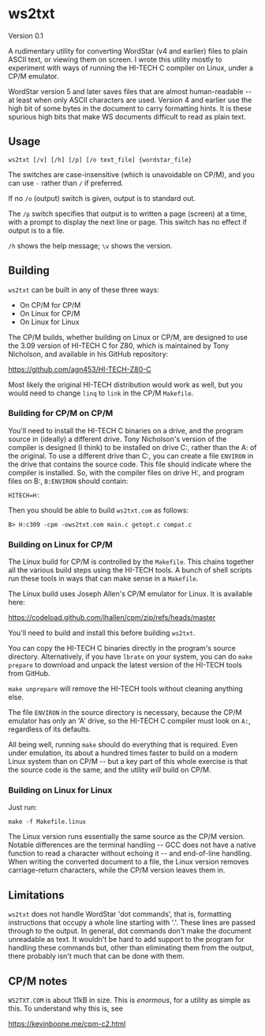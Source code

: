 # ws2txt

Version 0.1

A rudimentary utility for converting WordStar (v4 and earlier) files to plain
ASCII text, or viewing them on screen. I wrote this utility mostly to
experiment with ways of running the HI-TECH C compiler on Linux, under a CP/M
emulator.

WordStar version 5 and later saves files that are almost human-readable --
at least when only ASCII characters are used. Version 4 and earlier
use the high bit of some bytes in the document to carry formatting
hints. It is these spurious high bits that make WS documents difficult
to read as plain text.

## Usage

    ws2txt [/v] [/h] [/p] [/o text_file] {wordstar_file}

The switches are case-insensitive (which is unavoidable on CP/M), and
you can use `-` rather than `/` if preferred. 

If no `/o` (output) switch is given, output is to standard out. 

The `/p` switch specifies that output
is to written a page (screen) at a time, with a prompt to display
the next line or page. This switch has no effect if output is to a
file.

`/h` shows the help message; `\v` shows the version. 

## Building

`ws2txt` can be built in any of these three ways:

- On CP/M for CP/M
- On Linux for CP/M
- On Linux for Linux

The CP/M builds, whether building on Linux or CP/M, are designed to 
use the 3.09 version of HI-TECH C for Z80, which is maintained by
Tony Nicholson, and available in his GitHub repository:

https://github.com/agn453/HI-TECH-Z80-C

Most likely the original HI-TECH distribution would work as well, but
you would need to change `linq` to `link` in the CP/M `Makefile`.

### Building for CP/M on CP/M

You'll need to install the HI-TECH C binaries on a drive, and the
program source in (ideally) a different drive. Tony Nicholson's
version of the compiler is designed (I think) to be installed on 
drive C:, rather than the A: of the original. To use a different
drive than C:, you can create a file `ENVIRON` in the drive
that contains the source code. This file should indicate where the
compiler is installed. So, with the compiler files on drive H:, and
program files on B:, `B:ENVIRON` should contain: 

    HITECH=H:

Then you should be able to build `ws2txt.com` as follows:

    B> H:c309 -cpm -ows2txt.com main.c getopt.c compat.c

### Building on Linux for CP/M

The Linux build for CP/M is controlled by the `Makefile`. This
chains together all the various build steps using the HI-TECH
tools. A bunch of shell scripts run these tools in ways that can make
sense in a `Makefile`.

The Linux build uses Joseph Allen's CP/M emulator for Linux. It is
available here:

https://codeload.github.com/jhallen/cpm/zip/refs/heads/master 

You'll need to build and install this before building `ws2txt`.

You can copy  the HI-TECH C binaries directly in the program's source
directory. Alternatively, if you have `lbrate` on your system, you
can do `make prepare` to download and unpack the latest version
of the HI-TECH tools from GitHub.  

`make unprepare` will remove the HI-TECH tools without cleaning
anything else.

The file `ENVIRON` in the source directory is necessary, because
the CP/M emulator has only an 'A' drive, so the HI-TECH C compiler
must look on `A:`, regardless of its defaults.

All being well, running `make` should do everything that is required.
Even under emulation, its about a hundred times faster to build on
a modern Linux system than on CP/M -- but a key part of this whole
exercise is that the source code is the same, and the utility 
_will_ build on CP/M.

### Building on Linux for Linux

Just run:

    make -f Makefile.linux

The Linux version runs essentially the same source as the CP/M version.
Notable differences are the terminal handling -- GCC does not have a
native function to read a character without echoing it -- and
end-of-line handling. When writing the converted document to a file,
the Linux version removes carriage-return characters, while the
CP/M version leaves them in. 

## Limitations

`ws2txt` does not handle WordStar 'dot commands', that is, formatting
instructions that occupy a whole line starting with '.'. 
These lines are passed through to the output. In general, dot 
commands don't make the document unreadable as text. It wouldn't be
hard to add support to the program for handling these commands but,
other than eliminating them from the output, there probably isn't much
that can be done with them.

## CP/M notes

`WS2TXT.COM` is about 11kB in size. This is _enormous_, for a utility as
simple as this. To understand why this is, see

https://kevinboone.me/cpm-c2.html

